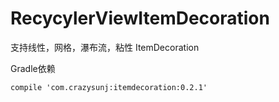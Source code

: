 # RecycylerViewItemDecoration
支持线性，网格，瀑布流，粘性 ItemDecoration

Gradle依赖

```
compile 'com.crazysunj:itemdecoration:0.2.1'
```
